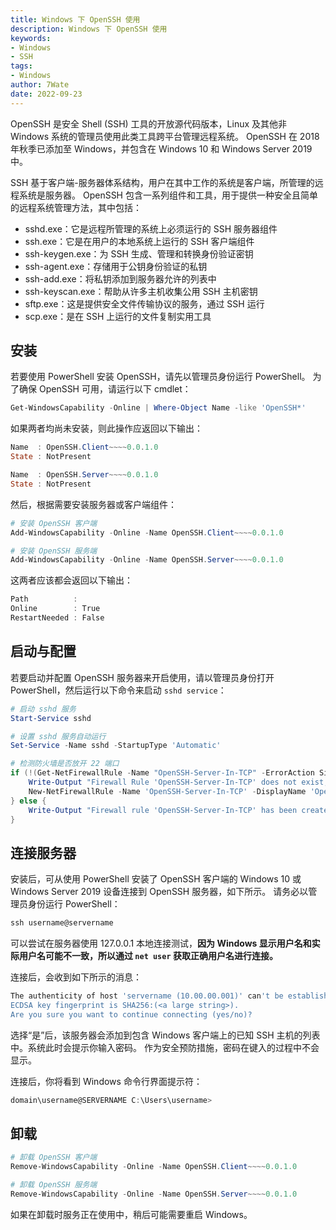 ```yaml
---
title: Windows 下 OpenSSH 使用
description: Windows 下 OpenSSH 使用
keywords:
- Windows
- SSH
tags:
- Windows
author: 7Wate
date: 2022-09-23
---
```



OpenSSH 是安全 Shell (SSH) 工具的开放源代码版本，Linux 及其他非 Windows 系统的管理员使用此类工具跨平台管理远程系统。 OpenSSH 在 2018 年秋季已添加至 Windows，并包含在 Windows 10 和 Windows Server 2019 中。

SSH 基于客户端-服务器体系结构，用户在其中工作的系统是客户端，所管理的远程系统是服务器。 OpenSSH 包含一系列组件和工具，用于提供一种安全且简单的远程系统管理方法，其中包括：

- sshd.exe：它是远程所管理的系统上必须运行的 SSH 服务器组件
- ssh.exe：它是在用户的本地系统上运行的 SSH 客户端组件
- ssh-keygen.exe：为 SSH 生成、管理和转换身份验证密钥
- ssh-agent.exe：存储用于公钥身份验证的私钥
- ssh-add.exe：将私钥添加到服务器允许的列表中
- ssh-keyscan.exe：帮助从许多主机收集公用 SSH 主机密钥
- sftp.exe：这是提供安全文件传输协议的服务，通过 SSH 运行
- scp.exe：是在 SSH 上运行的文件复制实用工具

## 安装

若要使用 PowerShell 安装 OpenSSH，请先以管理员身份运行 PowerShell。 为了确保 OpenSSH 可用，请运行以下 cmdlet：

```powershell
Get-WindowsCapability -Online | Where-Object Name -like 'OpenSSH*'
```

如果两者均尚未安装，则此操作应返回以下输出：

```powershell
Name  : OpenSSH.Client~~~~0.0.1.0
State : NotPresent

Name  : OpenSSH.Server~~~~0.0.1.0
State : NotPresent
```

然后，根据需要安装服务器或客户端组件：

```powershell
# 安装 OpenSSH 客户端
Add-WindowsCapability -Online -Name OpenSSH.Client~~~~0.0.1.0

# 安装 OpenSSH 服务端
Add-WindowsCapability -Online -Name OpenSSH.Server~~~~0.0.1.0
```

这两者应该都会返回以下输出：

```powershell
Path          :
Online        : True
RestartNeeded : False
```

## 启动与配置

若要启动并配置 OpenSSH 服务器来开启使用，请以管理员身份打开 PowerShell，然后运行以下命令来启动 `sshd service`：

```powershell
# 启动 sshd 服务
Start-Service sshd

# 设置 sshd 服务自动运行
Set-Service -Name sshd -StartupType 'Automatic'

# 检测防火墙是否放开 22 端口
if (!(Get-NetFirewallRule -Name "OpenSSH-Server-In-TCP" -ErrorAction SilentlyContinue | Select-Object Name, Enabled)) {
    Write-Output "Firewall Rule 'OpenSSH-Server-In-TCP' does not exist, creating it..."
    New-NetFirewallRule -Name 'OpenSSH-Server-In-TCP' -DisplayName 'OpenSSH Server (sshd)' -Enabled True -Direction Inbound -Protocol TCP -Action Allow -LocalPort 22
} else {
    Write-Output "Firewall rule 'OpenSSH-Server-In-TCP' has been created and exists."
}
```

## 连接服务器

安装后，可从使用 PowerShell 安装了 OpenSSH 客户端的 Windows 10 或 Windows Server 2019 设备连接到 OpenSSH 服务器，如下所示。 请务必以管理员身份运行 PowerShell：

```powershell
ssh username@servername
```

可以尝试在服务器使用 127.0.0.1 本地连接测试，**因为 Windows 显示用户名和实际用户名可能不一致，所以通过 `net user` 获取正确用户名进行连接。**

连接后，会收到如下所示的消息：

```powershell
The authenticity of host 'servername (10.00.00.001)' can't be established.
ECDSA key fingerprint is SHA256:(<a large string>).
Are you sure you want to continue connecting (yes/no)?
```

选择“是”后，该服务器会添加到包含 Windows 客户端上的已知 SSH 主机的列表中。系统此时会提示你输入密码。 作为安全预防措施，密码在键入的过程中不会显示。

连接后，你将看到 Windows 命令行界面提示符：

```powershell
domain\username@SERVERNAME C:\Users\username>
```

## 卸载

```powershell
# 卸载 OpenSSH 客户端
Remove-WindowsCapability -Online -Name OpenSSH.Client~~~~0.0.1.0

# 卸载 OpenSSH 服务端
Remove-WindowsCapability -Online -Name OpenSSH.Server~~~~0.0.1.0
```

如果在卸载时服务正在使用中，稍后可能需要重启 Windows。
